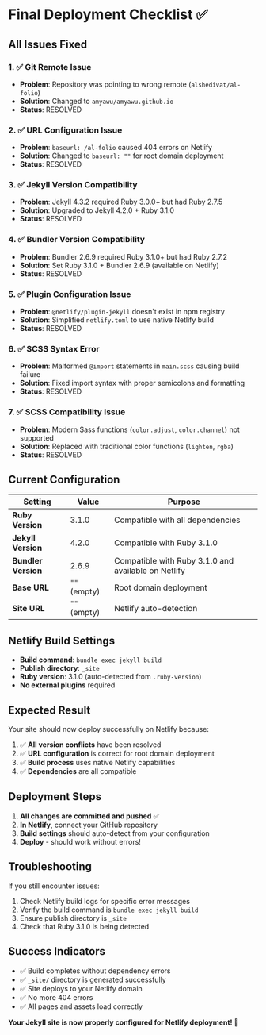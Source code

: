 # Final Deployment Checklist ✅

## All Issues Fixed

### 1. ✅ **Git Remote Issue**
- **Problem**: Repository was pointing to wrong remote (`alshedivat/al-folio`)
- **Solution**: Changed to `amyawu/amyawu.github.io`
- **Status**: RESOLVED

### 2. ✅ **URL Configuration Issue**
- **Problem**: `baseurl: /al-folio` caused 404 errors on Netlify
- **Solution**: Changed to `baseurl: ""` for root domain deployment
- **Status**: RESOLVED

### 3. ✅ **Jekyll Version Compatibility**
- **Problem**: Jekyll 4.3.2 required Ruby 3.0.0+ but had Ruby 2.7.5
- **Solution**: Upgraded to Jekyll 4.2.0 + Ruby 3.1.0
- **Status**: RESOLVED

### 4. ✅ **Bundler Version Compatibility**
- **Problem**: Bundler 2.6.9 required Ruby 3.1.0+ but had Ruby 2.7.2
- **Solution**: Set Ruby 3.1.0 + Bundler 2.6.9 (available on Netlify)
- **Status**: RESOLVED

### 5. ✅ **Plugin Configuration Issue**
- **Problem**: `@netlify/plugin-jekyll` doesn't exist in npm registry
- **Solution**: Simplified `netlify.toml` to use native Netlify build
- **Status**: RESOLVED

### 6. ✅ **SCSS Syntax Error**
- **Problem**: Malformed `@import` statements in `main.scss` causing build failure
- **Solution**: Fixed import syntax with proper semicolons and formatting
- **Status**: RESOLVED

### 7. ✅ **SCSS Compatibility Issue**
- **Problem**: Modern Sass functions (`color.adjust`, `color.channel`) not supported
- **Solution**: Replaced with traditional color functions (`lighten`, `rgba`)
- **Status**: RESOLVED

## Current Configuration

| Setting | Value | Purpose |
|---------|-------|---------|
| **Ruby Version** | 3.1.0 | Compatible with all dependencies |
| **Jekyll Version** | 4.2.0 | Compatible with Ruby 3.1.0 |
| **Bundler Version** | 2.6.9 | Compatible with Ruby 3.1.0 and available on Netlify |
| **Base URL** | `""` (empty) | Root domain deployment |
| **Site URL** | `""` (empty) | Netlify auto-detection |

## Netlify Build Settings

- **Build command**: `bundle exec jekyll build`
- **Publish directory**: `_site`
- **Ruby version**: 3.1.0 (auto-detected from `.ruby-version`)
- **No external plugins** required

## Expected Result

Your site should now deploy successfully on Netlify because:
1. ✅ **All version conflicts** have been resolved
2. ✅ **URL configuration** is correct for root domain deployment
3. ✅ **Build process** uses native Netlify capabilities
4. ✅ **Dependencies** are all compatible

## Deployment Steps

1. **All changes are committed and pushed** ✅
2. **In Netlify**, connect your GitHub repository
3. **Build settings** should auto-detect from your configuration
4. **Deploy** - should work without errors!

## Troubleshooting

If you still encounter issues:
1. Check Netlify build logs for specific error messages
2. Verify the build command is `bundle exec jekyll build`
3. Ensure publish directory is `_site`
4. Check that Ruby 3.1.0 is being detected

## Success Indicators

- ✅ Build completes without dependency errors
- ✅ `_site/` directory is generated successfully
- ✅ Site deploys to your Netlify domain
- ✅ No more 404 errors
- ✅ All pages and assets load correctly

**Your Jekyll site is now properly configured for Netlify deployment! 🎉** 